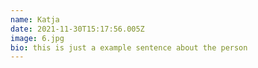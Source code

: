 ```yaml
---
name: Katja
date: 2021-11-30T15:17:56.005Z
image: 6.jpg
bio: this is just a example sentence about the person
---
```

